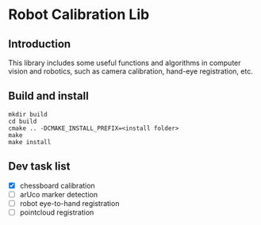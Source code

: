 # Robot Calibration Lib

## Introduction

This library includes some useful functions and algorithms in computer vision and robotics, such as camera calibration, hand-eye registration, etc.

## Build and install

```shell script
mkdir build
cd build
cmake .. -DCMAKE_INSTALL_PREFIX=<install folder>
make
make install
```

## Dev task list

- [x] chessboard calibration
- [ ] arUco marker detection
- [ ] robot eye-to-hand registration
- [ ] pointcloud registration
